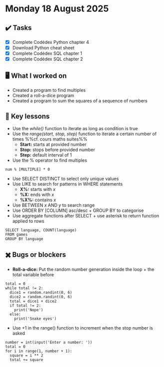 # Monday 18 August 2025

## ✔️ Tasks

- [x] Complete Codédex Python chapter 4
- [x] Download Python cheat sheet
- [x] Complete Codédex SQL chapter 1
- [x] Complete Codédex SQL chapter 2

## 🖥️ What I worked on

- Created a program to find multiples
- Created a roll-a-dice program
- Created a program to sum the squares of a sequence of numbers

## 📓 Key lessons

- Use the *while()* function to iterate as long as condition is true
- Use the *range(start, stop, step)* function to iterate a certain number of times %%cf. cours maths suites%%
	- **Start:** starts at provided number
	- **Stop:** stops before provided number
	- **Step:** default interval of 1
- Use the % operator to find multiples
```
num % [MULTIPLE] * 0
```
- Use SELECT DISTINCT to select only unique values
- Use LIKE to search for patterns in WHERE statements
	- **X%:** starts with $x$
	- **%X:** ends with $x$
	- **%X%:** contains $x$
- Use BETWEEN $x$ AND $y$ to search range
- Use ORDER BY [COLUMN] asc/desc + GROUP BY to categorise
- Use aggregate functions after SELECT + use asterisk to return function applied to rows
```
SELECT language, COUNT(language)
FROM games
GROUP BY language
```

## ✖️ Bugs or blockers

- **Roll-a-dice:** Put the random number generation inside the loop + the total variable before
```
total = 0
while total != 2:
  dice1 = random.randint(0, 6)
  dice2 = random.randint(0, 6)
  total = dice1 + dice2
  if total != 2:
    print('Nope')
  else:
    print('Snake eyes')
```
- Use +1 in the range() function to increment when the stop number is asked
```
number = int(input('Enter a number: '))
total = 0
for i in range(1, number + 1):
  square = i ** 2
  total += square
```
